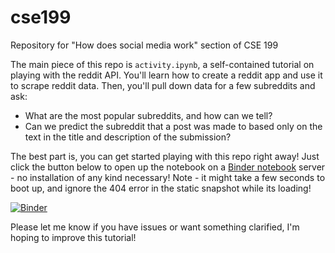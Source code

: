 # cse199
Repository for "How does social media work" section of CSE 199

The main piece of this repo is ```activity.ipynb```, a self-contained tutorial on playing with the reddit API. 
You'll learn how to create a reddit app and use it to scrape reddit data.
Then, you'll pull down data for a few subreddits and ask:

- What are the most popular subreddits, and how can we tell?
- Can we predict the subreddit that a post was made to based only on the text in the title and description of the submission?

The best part is, you can get started playing with this repo right away! Just click the button below to open up
the notebook on a [Binder notebook](https://mybinder.org/) server - no installation of any kind necessary!  Note - it might take a few seconds to boot up, and ignore the 404 error in the static snapshot while its loading!

[![Binder](https://mybinder.org/badge.svg)](https://mybinder.org/v2/gh/kennyjoseph/cse199/master?filepath=activity.ipynb)


Please let me know if you have issues or want something clarified, I'm hoping to improve this tutorial!
